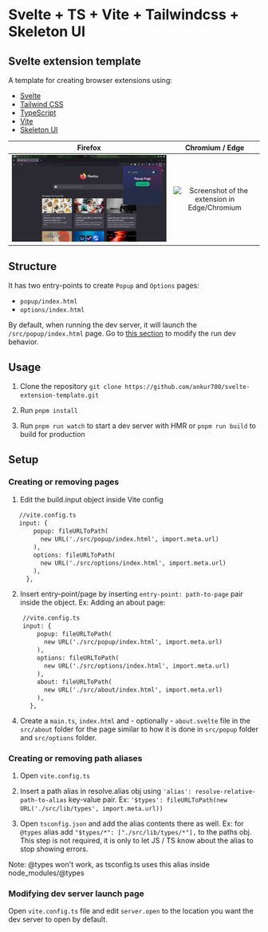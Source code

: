 # Svelte + TS + Vite + Tailwindcss + Skeleton UI

## Svelte extension template

A template for creating browser extensions using:

- [Svelte](https://svelte.dev/)
- [Tailwind CSS](https://tailwindcss.com/)
- [TypeScript](https://www.typescriptlang.org/)
- [Vite](https://vitejs.dev/)
- [Skeleton UI](https://www.skeleton.dev/)

|                         Firefox                          |                         Chromium / Edge                         |
| :------------------------------------------------------: | :-------------------------------------------------------------: |
| ![Screenshot of the extension in Firefox](./firefox.png) | ![Screenshot of the extension in Edge/Chromium](./chromium.png) |

## Structure

It has two entry-points to create `Popup` and `Options` pages:

- `popup/index.html`
- `options/index.html`

By default, when running the dev server, it will launch the `/src/popup/index.html` page. Go to [this section](#modifying-dev-server-launch-page) to modify the run dev behavior.

## Usage

1. Clone the repository `git clone https://github.com/ankur700/svelte-extension-template.git`

2. Run `pnpm install`

3. Run `pnpm run watch` to start a dev server with HMR or `pnpm run build` to build for production

## Setup

### Creating or removing pages

1. Edit the build.input object inside Vite config

```
   //vite.config.ts
   input: {
       popup: fileURLToPath(
         new URL('./src/popup/index.html', import.meta.url)
       ),
       options: fileURLToPath(
         new URL('./src/options/index.html', import.meta.url)
       ),
     },
```

2. Insert entry-point/page by inserting `entry-point: path-to-page` pair inside the object.
   Ex: Adding an about page:

```
    //vite.config.ts
    input: {
        popup: fileURLToPath(
          new URL('./src/popup/index.html', import.meta.url)
        ),
        options: fileURLToPath(
          new URL('./src/options/index.html', import.meta.url)
        ),
        about: fileURLToPath(
          new URL('./src/about/index.html', import.meta.url)
        ),
      },
```

4. Create a `main.ts`, `index.html` and - optionally - `about.svelte` file in the `src/about` folder for the page similar to how it is done in `src/popup` folder and `src/options` folder.

### Creating or removing path aliases

1. Open `vite.config.ts`

2. Insert a path alias in resolve.alias obj using `'alias': resolve-relative-path-to-alias` key-value pair. Ex: `'$types': fileURLToPath(new URL('./src/lib/types', import.meta.url))`

3. Open `tsconfig.json` and add the alias contents there as well. Ex: for `@types` alias add `"$types/*": ["./src/lib/types/*"],` to the paths obj. This step is not required, it is only to let JS / TS know about the alias to stop showing errors.

Note: @types won't work, as tsconfig.ts uses this alias inside node_modules/@types

### Modifying dev server launch page

Open `vite.config.ts` file and edit `server.open` to the location you want the dev server to open by default.